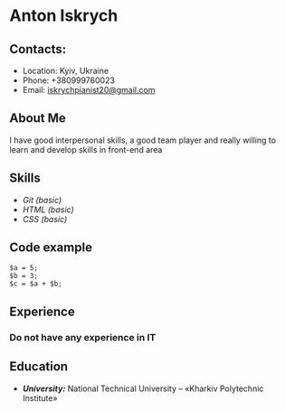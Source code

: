 # Anton Iskrych
## Contacts:

* Location: Kyiv, Ukraine 
* Phone: +380999760023 
* Email: iskrychpianist20@gmail.com 
## About Me
I have good interpersonal skills, a good team player and really willing to learn and develop skills in front-end area
## Skills

* *Git (basic)*
* *HTML (basic)*
* *CSS (basic)*
## Code example 
```
$a = 5; 
$b = 3; 
$c = $a + $b; 
```
## Experience 
### Do not have any experience in IT 
## Education 
* ***University:*** National Technical University – «Kharkiv Polytechnic Institute»